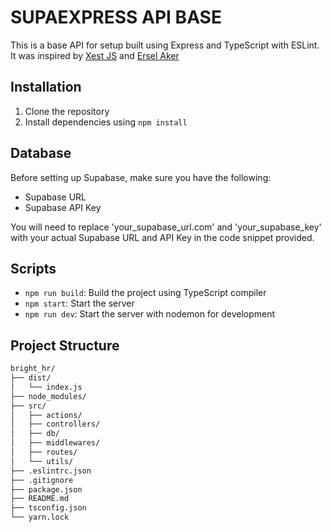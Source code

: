 # SUPAEXPRESS API BASE

This is a base API for setup built using Express and TypeScript with ESLint.
It was inspired by [Xest JS](https://xestjs.com/) and [Ersel Aker](https://github.com/ersel)
## Installation

1. Clone the repository
2. Install dependencies using `npm install`

## Database
Before setting up Supabase, make sure you have the following:
- Supabase URL
- Supabase API Key

You will need to replace 'your_supabase_url.com' and 'your_supabase_key' with your actual Supabase URL and API Key in the code snippet provided.

## Scripts

- `npm run build`: Build the project using TypeScript compiler
- `npm start`: Start the server
- `npm run dev`: Start the server with nodemon for development

  
## Project Structure
```markdown
bright_hr/
├── dist/
│   └── index.js
├── node_modules/
├── src/
│   ├── actions/
│   ├── controllers/
│   ├── db/
│   ├── middlewares/
│   ├── routes/
│   └── utils/
├── .eslintrc.json
├── .gitignore
├── package.json
├── README.md
├── tsconfig.json
└── yarn.lock
```


